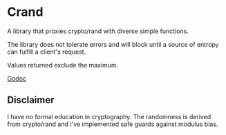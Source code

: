 # Crand
A library that proxies crypto/rand with diverse simple functions.


The library does not tolerate errors and will block until a source of entropy can fulfill a client's request.

Values returned exclude the maximum.

[Godoc](https://godoc.org/github.com/ammario/crand)

## Disclaimer
I have no formal education in cryptography.
The randomness is derived from crypto/rand and I've implemented safe guards against modulus bias.
